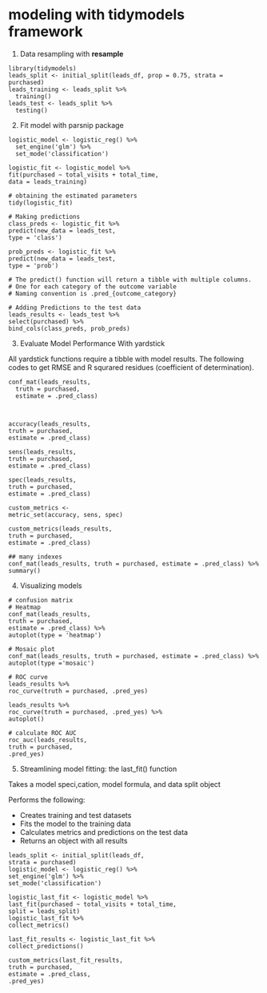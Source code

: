 # modeling with tidymodels framework
1. Data resampling with **resample**
```
library(tidymodels)
leads_split <- initial_split(leads_df, prop = 0.75, strata = purchased)
leads_training <- leads_split %>%
  training()
leads_test <- leads_split %>%
  testing()
```

2. Fit model with parsnip package
```
logistic_model <- logistic_reg() %>%
  set_engine('glm') %>%
  set_mode('classification')

logistic_fit <- logistic_model %>%
fit(purchased ~ total_visits + total_time,
data = leads_training)

# obtaining the estimated parameters
tidy(logistic_fit)

# Making predictions
class_preds <- logistic_fit %>%
predict(new_data = leads_test,
type = 'class')

prob_preds <- logistic_fit %>%
predict(new_data = leads_test,
type = 'prob')

# The predict() function will return a tibble with multiple columns. 
# One for each category of the outcome variable
# Naming convention is .pred_{outcome_category}

# Adding Predictions to the test data
leads_results <- leads_test %>%
select(purchased) %>%
bind_cols(class_preds, prob_preds)
```
3. Evaluate Model Performance With yardstick

All yardstick functions require a tibble with model results. The following codes to get RMSE and R squrared residues (coefficient of determination).

```
conf_mat(leads_results,
  truth = purchased,
  estimate = .pred_class)



accuracy(leads_results,
truth = purchased,
estimate = .pred_class)

sens(leads_results,
truth = purchased,
estimate = .pred_class)

spec(leads_results,
truth = purchased,
estimate = .pred_class)

custom_metrics <-
metric_set(accuracy, sens, spec)

custom_metrics(leads_results,
truth = purchased,
estimate = .pred_class)

## many indexes
conf_mat(leads_results, truth = purchased, estimate = .pred_class) %>%
summary()

```

4. Visualizing models

```
# confusion matrix
# Heatmap
conf_mat(leads_results,
truth = purchased,
estimate = .pred_class) %>%
autoplot(type = 'heatmap')

# Mosaic plot
conf_mat(leads_results, truth = purchased, estimate = .pred_class) %>% 
autoplot(type ='mosaic')

# ROC curve
leads_results %>%
roc_curve(truth = purchased, .pred_yes)

leads_results %>%
roc_curve(truth = purchased, .pred_yes) %>%
autoplot()

# calculate ROC AUC
roc_auc(leads_results,
truth = purchased,
.pred_yes)
```

5. Streamlining model fitting: the last_fit() function

Takes a model speci,cation, model formula, and data split object

Performs the following:
- Creates training and test datasets
- Fits the model to the training data
- Calculates metrics and predictions on the test data
- Returns an object with all results

```
leads_split <- initial_split(leads_df,
strata = purchased)
logistic_model <- logistic_reg() %>%
set_engine('glm') %>%
set_mode('classification')

logistic_last_fit <- logistic_model %>%
last_fit(purchased ~ total_visits + total_time,
split = leads_split)
logistic_last_fit %>%
collect_metrics()

last_fit_results <- logistic_last_fit %>%
collect_predictions()

custom_metrics(last_fit_results,
truth = purchased,
estimate = .pred_class,
.pred_yes)

```
